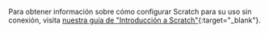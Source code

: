 Para obtener información sobre cómo configurar Scratch para su uso sin conexión, visita [nuestra guía de "Introducción a Scratch"](https://projects.raspberrypi.org/en/projects/getting-started-scratch/1){:target="_blank"}.
